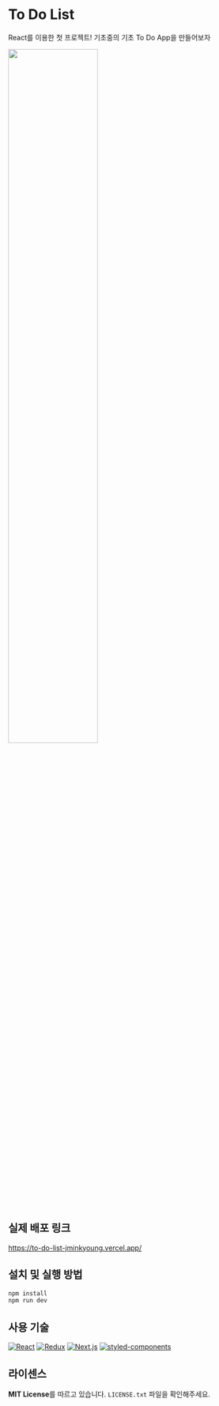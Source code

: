 # To Do List

React를 이용한 첫 프로젝트! 기초중의 기초 To Do App을 만들어보자<br/>

<img src = "https://user-images.githubusercontent.com/37430920/127617959-b7b77b2c-52e2-46b8-b723-d929955657f8.PNG" width="60%" height="60%">

## 실제 배포 링크
https://to-do-list-jminkyoung.vercel.app/


## 설치 및 실행 방법

```sh
npm install
npm run dev
```

## 사용 기술

[![React](https://img.shields.io/badge/React-11.0.1-blue?logo=React)]()
[![Redux](https://img.shields.io/badge/Redux-4.1.0-764ABC?logo=Redux&logoColor=764ABC)]()
[![Next.js](https://img.shields.io/badge/Next.js-11.0.1-white?&logo=Next.js&logoColor=white)]()
[![styled-components](https://img.shields.io/badge/styled_components-5.3.0-DB7093?&logo=styled-components&logoColor=DB7093)]()


## 라이센스

**MIT License**를 따르고 있습니다. `LICENSE.txt` 파일을 확인해주세요.



<!-- Markdown link & img dfn's -->
[npm-image]: https://img.shields.io/npm/v/datadog-metrics.svg?style=flat-square
[npm-url]: https://npmjs.org/package/datadog-metrics
[npm-downloads]: https://img.shields.io/npm/dm/datadog-metrics.svg?style=flat-square
[travis-image]: https://img.shields.io/travis/dbader/node-datadog-metrics/master.svg?style=flat-square
[travis-url]: https://travis-ci.org/dbader/node-datadog-metrics
[wiki]: https://github.com/yourname/yourproject/wiki
